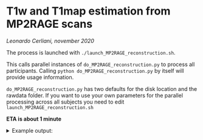 # T1w and T1map estimation from MP2RAGE scans
_Leonardo Cerliani, november 2020_


The process is launched with `./launch_MP2RAGE_reconstruction.sh`.

This calls parallel instances of `do_MP2RAGE_reconstruction.py` to process all participants.
Calling `python do_MP2RAGE_reconstruction.py` by itself will provide usage information.

`do_MP2RAGE_reconstruction.py` has two defaults for the disk location and the rawdata folder.
If you want to use your own parameters for the parallel processing across all subjects
you need to edit `launch_MP2RAGE_reconstruction.sh`

**ETA is about 1 minute**

<details>
<summary>Example output:</summary>
<p>


<pre>

rawdata_RPI
|
sub_02
├── log_sub02
├── ses_01
│   └── anat
│       ├── <b>sub_02_ses_01_acq_full_T1map.nii.gz </b>
│       └── <b>sub_02_ses_01_acq_full_T1w.nii.gz </b>
└── ses_02
    └── anat
        ├── <b>sub_02_ses_02_acq_part_T1map.nii.gz</b>
        └── <b>sub_02_ses_02_acq_part_T1w.nii.gz</b>

</pre>

</p>
</details>  
